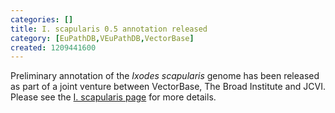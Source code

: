 ```yaml
---
categories: []
title: I. scapularis 0.5 annotation released
category: [EuPathDB,VEuPathDB,VectorBase]
created: 1209441600
---
```

Preliminary annotation of the <I>Ixodes scapularis</I> genome has been released as part of a joint venture between VectorBase, The Broad Institute and JCVI. Please see the <A href="/organisms/ixodes-scapularis">I. scapularis  page</a> for more details.
